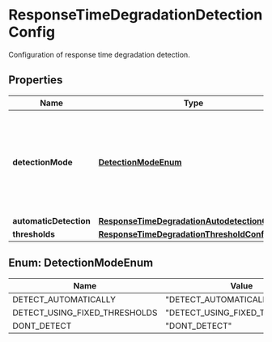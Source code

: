 

# ResponseTimeDegradationDetectionConfig

Configuration of response time degradation detection.

## Properties

| Name | Type | Description | Notes |
|------------ | ------------- | ------------- | -------------|
|**detectionMode** | [**DetectionModeEnum**](#DetectionModeEnum) | How to detect response time degradation: automatically, or based on fixed thresholds, or do not detect. |  |
|**automaticDetection** | [**ResponseTimeDegradationAutodetectionConfig**](ResponseTimeDegradationAutodetectionConfig.md) |  |  [optional] |
|**thresholds** | [**ResponseTimeDegradationThresholdConfig**](ResponseTimeDegradationThresholdConfig.md) |  |  [optional] |



## Enum: DetectionModeEnum

| Name | Value |
|---- | -----|
| DETECT_AUTOMATICALLY | &quot;DETECT_AUTOMATICALLY&quot; |
| DETECT_USING_FIXED_THRESHOLDS | &quot;DETECT_USING_FIXED_THRESHOLDS&quot; |
| DONT_DETECT | &quot;DONT_DETECT&quot; |



